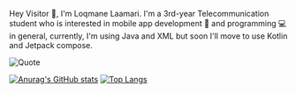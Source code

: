 Hey Visitor 👋, I'm Loqmane Laamari.
I'm a 3rd-year Telecommunication student who is interested in mobile app development 📱 and programming 💻 in general, currently, I'm using Java and XML but soon I'll move to use Kotlin and Jetpack compose.

![Quote](https://github-readme-quotes-bay.vercel.app/quote?font=Redressed&theme=radical&animation=grow_out_in&quotesUrl=https://github.com/lokmanlmr/lokmanlmr/blob/main/Quotes)

[![Anurag's GitHub stats](https://github-readme-stats.vercel.app/api?username=lokmanlmr&show_icons=true&theme=radical)](https://github.com/anuraghazra/github-readme-stats) [![Top Langs](https://github-readme-stats.vercel.app/api/top-langs/?username=lokmanlmr&show_icons=true&theme=radical)](https://github.com/anuraghazra/github-readme-stats)


